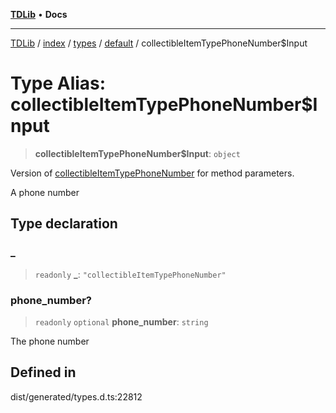 [**TDLib**](../../../../../../README.md) • **Docs**

***

[TDLib](../../../../../../modules.md) / [index](../../../../../README.md) / [types](../../../README.md) / [default](../README.md) / collectibleItemTypePhoneNumber$Input

# Type Alias: collectibleItemTypePhoneNumber$Input

> **collectibleItemTypePhoneNumber$Input**: `object`

Version of [collectibleItemTypePhoneNumber](collectibleItemTypePhoneNumber.md) for method parameters.

A phone number

## Type declaration

### \_

> `readonly` **\_**: `"collectibleItemTypePhoneNumber"`

### phone\_number?

> `readonly` `optional` **phone\_number**: `string`

The phone number

## Defined in

dist/generated/types.d.ts:22812
